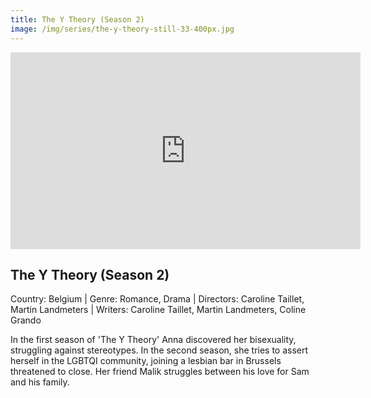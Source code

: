 ```yaml
---
title: The Y Theory (Season 2)
image: /img/series/the-y-theory-still-33-400px.jpg
---
```

<iframe width="560" height="315" src="https://www.youtube-nocookie.com/embed/WRIng6nEVr8" frameborder="0" allow="accelerometer; autoplay; encrypted-media; gyroscope; picture-in-picture" allowfullscreen></iframe>

## The Y Theory (Season 2)
Country: Belgium | Genre: Romance, Drama | Directors: Caroline Taillet, Martin Landmeters | Writers: Caroline Taillet, Martin Landmeters, Coline Grando

In the first season of 'The Y Theory' Anna discovered her bisexuality, struggling against stereotypes. In the second season, she tries to assert herself in the LGBTQI community, joining a lesbian bar in Brussels threatened to close. Her friend Malik struggles between his love for Sam and his family.